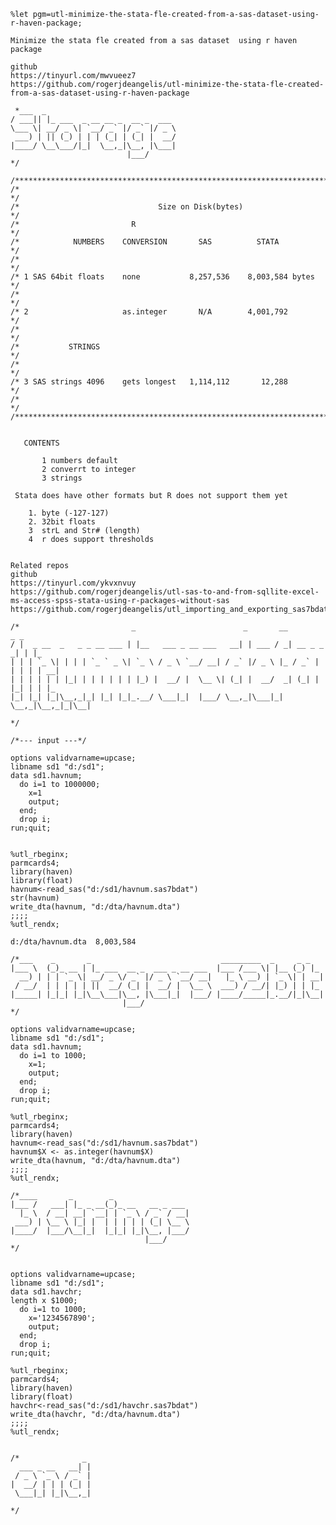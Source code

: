     %let pgm=utl-minimize-the-stata-fle-created-from-a-sas-dataset-using-r-haven-package;

    Minimize the stata fle created from a sas dataset  using r haven package

    github
    https://tinyurl.com/mwvueez7
    https://github.com/rogerjdeangelis/utl-minimize-the-stata-fle-created-from-a-sas-dataset-using-r-haven-package

     *___  _
    / ___|| |_ ___  _ __ __ _  __ _  ___
    \___ \| __/ _ \| `__/ _` |/ _` |/ _ \
     ___) | || (_) | | | (_| | (_| |  __/
    |____/ \__\___/|_|  \__,_|\__, |\___|
                              |___/
    */

    /**************************************************************************************************************************/
    /*                                                                                                                        */
    /*                               Size on Disk(bytes)                                                                      */
    /*                         R                                                                                              */
    /*            NUMBERS    CONVERSION       SAS          STATA                                                              */
    /*                                                                                                                        */
    /* 1 SAS 64bit floats    none           8,257,536    8,003,584 bytes                                                      */
    /*                                                                                                                        */
    /* 2                     as.integer       N/A        4,001,792                                                            */
    /*                                                                                                                        */
    /*           STRINGS                                                                                                      */
    /*                                                                                                                        */
    /* 3 SAS strings 4096    gets longest   1,114,112       12,288                                                            */
    /*                                                                                                                        */
    /**************************************************************************************************************************/


       CONTENTS

           1 numbers default
           2 converrt to integer
           3 strings

     Stata does have other formats but R does not support them yet

        1. byte (-127-127)
        2. 32bit floats
        3  strL and Str# (length)
        4  r does support thresholds


    Related repos
    github
    https://tinyurl.com/ykvxnvuy
    https://github.com/rogerjdeangelis/utl-sas-to-and-from-sqllite-excel-ms-access-spss-stata-using-r-packages-without-sas
    https://github.com/rogerjdeangelis/utl_importing_and_exporting_sas7bdats__without_sas

    /*                         _                        _       __             _ _
    / |  _ __  _   _ _ __ ___ | |__   ___ _ __ ___   __| | ___ / _| __ _ _   _| | |_
    | | | `_ \| | | | `_ ` _ \| `_ \ / _ \ `__/ __| / _` |/ _ \ |_ / _` | | | | | __|
    | | | | | | |_| | | | | | | |_) |  __/ |  \__ \| (_| |  __/  _| (_| | |_| | | |_
    |_| |_| |_|\__,_|_| |_| |_|_.__/ \___|_|  |___/ \__,_|\___|_|  \__,_|\__,_|_|\__|

    */

    /*--- input ---*/

    options validvarname=upcase;
    libname sd1 "d:/sd1";
    data sd1.havnum;
      do i=1 to 1000000;
        x=1
        output;
      end;
      drop i;
    run;quit;


    %utl_rbeginx;
    parmcards4;
    library(haven)
    library(float)
    havnum<-read_sas("d:/sd1/havnum.sas7bdat")
    str(havnum)
    write_dta(havnum, "d:/dta/havnum.dta")
    ;;;;
    %utl_rendx;

    d:/dta/havnum.dta  8,003,584

    /*___    _       _                             _________  _     _ _
    |___ \  (_)_ __ | |_ ___  __ _  ___ _ __ ___  |___ /___ \| |__ (_) |_
      __) | | | `_ \| __/ _ \/ _` |/ _ \ `__/ __|   |_ \ __) | `_ \| | __|
     / __/  | | | | | ||  __/ (_| |  __/ |  \__ \  ___) / __/| |_) | | |_
    |_____| |_|_| |_|\__\___|\__, |\___|_|  |___/ |____/_____|_.__/|_|\__|
                             |___/
    */

    options validvarname=upcase;
    libname sd1 "d:/sd1";
    data sd1.havnum;
      do i=1 to 1000;
        x=1;
        output;
      end;
      drop i;
    run;quit;

    %utl_rbeginx;
    parmcards4;
    library(haven)
    havnum<-read_sas("d:/sd1/havnum.sas7bdat")
    havnum$X <- as.integer(havnum$X)
    write_dta(havnum, "d:/dta/havnum.dta")
    ;;;;
    %utl_rendx;

    /*____       _        _
    |___ /   ___| |_ _ __(_)_ __   __ _ ___
      |_ \  / __| __| `__| | `_ \ / _` / __|
     ___) | \__ \ |_| |  | | | | | (_| \__ \
    |____/  |___/\__|_|  |_|_| |_|\__, |___/
                                  |___/
    */


    options validvarname=upcase;
    libname sd1 "d:/sd1";
    data sd1.havchr;
    length x $1000;
      do i=1 to 1000;
        x='1234567890';
        output;
      end;
      drop i;
    run;quit;

    %utl_rbeginx;
    parmcards4;
    library(haven)
    library(float)
    havchr<-read_sas("d:/sd1/havchr.sas7bdat")
    write_dta(havchr, "d:/dta/havnum.dta")
    ;;;;
    %utl_rendx;


    /*              _
      ___ _ __   __| |
     / _ \ `_ \ / _` |
    |  __/ | | | (_| |
     \___|_| |_|\__,_|

    */

